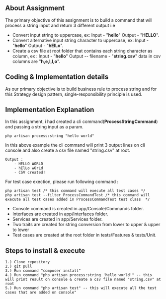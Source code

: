 ## About Assignment

The primary objective of this assignment is to build a command that will process a string input and return 3 different output i.e

- Convert input string to uppercase, ex: Input - "**hello**" Output - "**HELLO**".
- Convert alternative input string character to uppercase, ex: Input - "**hello**" Output - "**hElLo**".
- Create a csv file at root folder that contains each string character as column, ex : Input - "**hello**" Output -- filename  - "**string.csv**" data in csv columns are "**h,e,l,l,o**".


## Coding & Implementation details

As our primary objective is to build business rule to process string and for this Strategy design pattern, single-responsibility principle is used.


## Implementation Explanation

In this assignment, i had created a cli command(**ProcessStringCommand**) and passing a string input as a param.

    php artisan process:string "hello world"

In this above example the cli command will print 3 output lines on cli console and also create a csv file named "string.csv" at root.
    
    Output : 
        - HELLO WORLD
        - hElLo wOrLd
        - CSV created!

For test case exection, please run following command : 

    php artisan test /* this command will execute all test cases */
    php artisan test --filter ProcessCommandTest /* this command will execute all test cases added in ProcessCommandTest test class  */



 - Console command is created in app/Console/Commands folder.
 - Interfaces are created in app/Interfaces folder.
 - Services are created in app/Services folder.
 - Two traits are created for string conversion from lower to upper &  upper to lower
 - Test cases are created at the root folder in tests/Features & tests/Unit.  
## Steps to install & execute

    1.) Clone repository
    2.) git pull
    3.) Run command "composer install"
    4.) Run command "php artisan process:string 'hello world'" -- this will print result on console & create a csv file named "string.csv" at root
    5.) Run command "php artisan test" -- this will execute all the test cases that are added on console"
